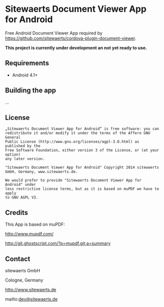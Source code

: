 Sitewaerts Document Viewer App for Android
============================

Free Android Document Viewer App required by https://github.com/sitewaerts/cordova-plugin-document-viewer.

**This project is currently under development an not yet ready to use.**

## Requirements ##

* Android 4.1+

## Building the app ##
 ...




## License ##
```
„Sitewaerts Document Viewer App for Android“ is free software: you can
redistribute it and/or modify it under the terms of the Affero GNU General
Public License (http://www.gnu.org/licenses/agpl-3.0.html) as published by the
Free Software Foundation, either version 3 of the License, or (at your option)
any later version.

"Sitewaerts Document Viewer App for Android" Copyright 2014 sitewaerts GmbH, Germany, www.sitewaerts.de.

We would prefer to provide "Sitewaerts Document Viewer App for Android" under
less restrictive license terms, but as it is based on muPDF we have to apply
to GNU AGPL V3.

```

## Credits ##

This App is based on muPDF:

http://www.mupdf.com/

http://git.ghostscript.com/?p=mupdf.git;a=summary


## Contact ##

sitewaerts GmbH

Cologne, Germany

http://www.sitewaerts.de

mailto:dev@sitewaerts.de
